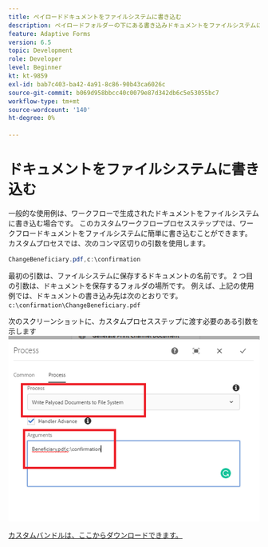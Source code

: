 ```yaml
---
title: ペイロードドキュメントをファイルシステムに書き込む
description: ペイロードフォルダーの下にある書き込みドキュメントをファイルシステムに追加するカスタムプロセスステップ
feature: Adaptive Forms
version: 6.5
topic: Development
role: Developer
level: Beginner
kt: kt-9859
exl-id: bab7c403-ba42-4a91-8c86-90b43ca6026c
source-git-commit: b069d958bbcc40c0079e87d342db6c5e53055bc7
workflow-type: tm+mt
source-wordcount: '140'
ht-degree: 0%

---
```


# ドキュメントをファイルシステムに書き込む

一般的な使用例は、ワークフローで生成されたドキュメントをファイルシステムに書き込む場合です。
このカスタムワークフロープロセスステップでは、ワークフロードキュメントをファイルシステムに簡単に書き込むことができます。
カスタムプロセスでは、次のコンマ区切りの引数を使用します。

```java
ChangeBeneficiary.pdf,c:\confirmation
```

最初の引数は、ファイルシステムに保存するドキュメントの名前です。 2 つ目の引数は、ドキュメントを保存するフォルダの場所です。 例えば、上記の使用例では、ドキュメントの書き込み先は次のとおりです。 `c:\confirmation\ChangeBeneficiary.pdf`

次のスクリーンショットに、カスタムプロセスステップに渡す必要のある引数を示します
![write-payload-file-system](assets/write-payload-file-system.png)

[カスタムバンドルは、ここからダウンロードできます。](/help/forms/assets/common-osgi-bundles/SetValueApp.core-1.0-SNAPSHOT.jar)
